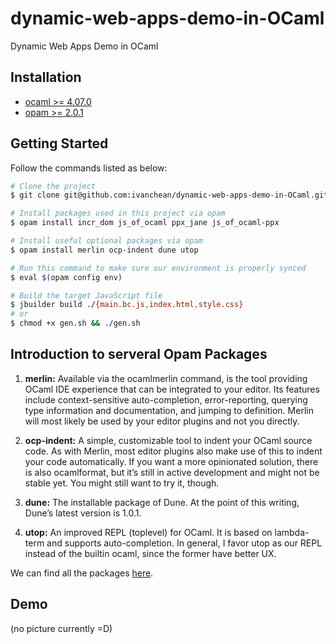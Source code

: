 # dynamic-web-apps-demo-in-OCaml

Dynamic Web Apps Demo in OCaml

## Installation
* [ocaml >= 4.07.0](https://ocaml.org/docs/install.html)
* [opam >= 2.0.1](https://opam.ocaml.org/doc/Install.html)

## Getting Started

Follow the commands listed as below:
```bash
# Clone the project
$ git clone git@github.com:ivanchean/dynamic-web-apps-demo-in-OCaml.git && cd dynamic-web-apps-demo-in-OCaml

# Install packages used in this project via opam
$ opam install incr_dom js_of_ocaml ppx_jane js_of_ocaml-ppx

# Install useful optional packages via opam
$ opam install merlin ocp-indent dune utop

# Run this command to make sure our environment is properly synced
$ eval $(opam config env)

# Build the target JavaScript file
$ jbuilder build ./{main.bc.js,index.html,style.css}
# or
$ chmod +x gen.sh && ./gen.sh
```

## Introduction to serveral Opam Packages

1. __merlin:__ Available via the ocamlmerlin command, is the tool providing OCaml IDE experience that can be integrated to your editor. Its features include context-sensitive auto-completion, error-reporting, querying type information and documentation, and jumping to definition. Merlin will most likely be used by your editor plugins and not you directly.

2. __ocp-indent:__ A simple, customizable tool to indent your OCaml source code. As with Merlin, most editor plugins also make use of this to indent your code automatically. If you want a more opinionated solution, there is also ocamlformat, but it’s still in active development and might not be stable yet. You might still want to try it, though.

3. __dune:__ The installable package of Dune. At the point of this writing, Dune’s latest version is 1.0.1.
4. __utop:__ An improved REPL (toplevel) for OCaml. It is based on lambda-term and supports auto-completion. In general, I favor utop as our REPL instead of the builtin ocaml, since the former have better UX.

We can find all the packages [here](https://opam.ocaml.org/packages/).

## Demo
(no picture currently =D)